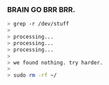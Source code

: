 ### BRAIN GO BRR BRR.

```bash
> grep -r /dev/stuff
>
> processing...
> processing...
> processing...
>
> we found nothing. try harder.
>
> sudo rm -rf ~/
```

